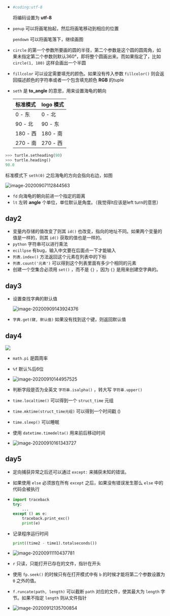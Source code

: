 + ```python
  #coding:utf-8
  ```

  将编码设置为 **utf-8**

+ `penup` 可以将画笔抬起，然后将画笔移动到相应的位置

  `pendown` 可以将画笔落下，继续画图

+ `circle` 的第一个参数所要画的圆的半径，第二个参数是这个圆的圆周角，如果未指定第二个参数则默认360°，即将整个圆画出来。而如果指定了，比如 `circle(1, 180)` 这样会画出一个半圆

+ `fillcolor` 可以设定需要填充的颜色。如果没有传入参数 `fillcolor()` 则会返回描述颜色的字符串或者一个包含填充颜色 **RGB** 的tuple

+ `seth` 是 **to_angle** 的意思，用来设置海龟的朝向

  | 标准模式 | logo 模式 |
  | :------- | :-------- |
  | 0 - 东   | 0 - 北    |
  | 90 - 北  | 90 - 东   |
  | 180 - 西 | 180 - 南  |
  | 270 - 南 | 270 - 西  |

```py
>>> turtle.setheading(90)
>>> turtle.heading()
90.0
```

标准模式下 `seth(0)` 之后海龟的方向会指向右边，如图

![image-20200907112844563](https://cdn.jsdelivr.net/gh/smallzhong/picgo-pic-bed@master/image-20200907112844563.png)

+ `fd` 向海龟的朝向前进一个指定的距离
+ `lt` 左转 **angle** 个单位，单位默认是角度。（我觉得lt应该是left turn的意思）



## day2

+ 变量内存储的值改变了则其 `id()` 也改变，指向的地址不同。如果两个变量的值是一样的，则其 `id()` 获取的值也是一样的。
+ `python` 字符串可以进行乘法
+  `ecillpse` 有bug，输入中文要在后面点一下才能输入
+ `列表.index()` 方法返回这个元素在列表中的下标
+ `列表.count('元素')` 可以得到这个列表里面有多少个相同的元素
+ 创建一个空集合必须用 `set()` ，而不是 `{}` ，因为 `{}` 是用来创建空字典的。

## day3

+ 设置查找字典的默认值

  ![image-20200909143924376](https://cdn.jsdelivr.net/gh/smallzhong/picgo-pic-bed@master/image-20200909143924376.png)
  
+ `字典.get(键, 默认值)` 如果没有找到这个键，则返回默认值

## day4

![](https://cdn.jsdelivr.net/gh/smallzhong/picgo-pic-bed@master/20200910105155.png)

+ `math.pi` 是圆周率
+ `%f` 默认%后6位
+ ![image-20200910144957525](https://cdn.jsdelivr.net/gh/smallzhong/picgo-pic-bed@master/image-20200910144957525.png)

+ 判断字段是否为全英文 `字符串.isalpha()` ，转大写 `字符串.upper()`
+ `time.localtime()` 可以得到一个 `struct_time` 元组
+ `time.mktime(struct_time元组)` 可以得到一个时间戳 () 
+ `time.sleep()` 可以睡眠
+ 使用 `datetime.timedelta()` 用来前后移动时间
+ ![image-20200910161343727](https://cdn.jsdelivr.net/gh/smallzhong/picgo-pic-bed@master/image-20200910161343727.png)

## day5

+ 定向捕获异常之后还可以通过 `except:` 来捕获未知的错误。

+ 如果使用 `else` 必须放在所有 `except` 之后，如果没有错误发生那么 `else` 中的代码会被执行

+ ```python
  import traceback
  try:
      ...
  except () as e:
      traceback.print_exc()
      print(e)
  ```

+ 记录程序运行时间

  ```python
  print((time2 - time1).totalseconds())
  ```

+ ![image-20200911110437781](https://cdn.jsdelivr.net/gh/smallzhong/picgo-pic-bed@master/image-20200911110437781.png)

+ `r` 只读，只能打开已存在的文件，指针在开头

+ 使用 `fp.seek()` 的时候只有在打开模式中有 `b` 的时候才能将第二个参数设置为 `0` 之外的值。

+ `f.runcate(path, length)` 可以截断 `path` 对应的文件，使其最大为 `length` 字节。如果不指定 `length` 则从文件指针

+ ![image-20200912135700854](https://cdn.jsdelivr.net/gh/smallzhong/picgo-pic-bed@master/image-20200912135700854.png)